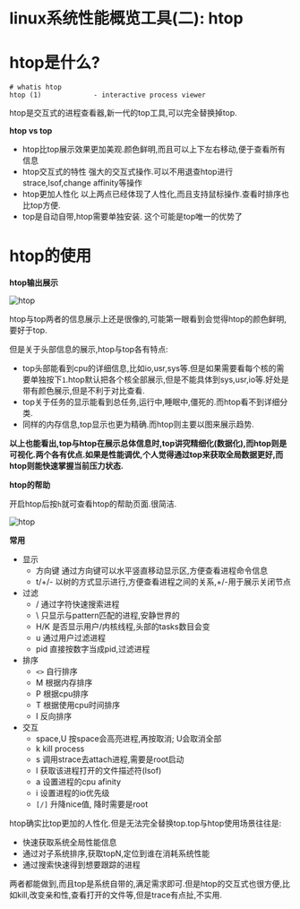 # linux系统性能概览工具(二): htop

# htop是什么?

    # whatis htop
    htop (1)             - interactive process viewer

htop是交互式的进程查看器,新一代的top工具,可以完全替换掉top.

**htop vs top**

- htop比top展示效果更加美观.颜色鲜明,而且可以上下左右移动,便于查看所有信息
- htop交互式的特性
   强大的交互式操作.可以不用退查htop进行strace,lsof,change affinity等操作
- htop更加人性化
   以上两点已经体现了人性化,而且支持鼠标操作.查看时排序也比top方便.
- top是自动自带,htop需要单独安装. 这个可能是top唯一的优势了


# htop的使用

**htop输出展示**

![htop](/img/htop.jpg)

htop与top两者的信息展示上还是很像的,可能第一眼看到会觉得htop的颜色鲜明,要好于top.

但是关于头部信息的展示,htop与top各有特点:

- top头部能看到cpu的详细信息,比如io,usr,sys等.但是如果需要看每个核的需要单独按下`1`.htop默认把各个核全部展示,但是不能具体到sys,usr,io等.好处是带有颜色展示,但是不利于对比查看.
- top关于任务的显示能看到总任务,运行中,睡眠中,僵死的.而htop看不到详细分类.
- 同样的内存信息,top显示也更为精确.而htop则主要以图来展示趋势.

**以上也能看出,top与htop在展示总体信息时,top讲究精细化(数据化),而htop则是可视化.两个各有优点.如果是性能调优,个人觉得通过top来获取全局数据更好,而htop则能快速掌握当前压力状态.**


**htop的帮助**

开启htop后按`h`就可查看htop的帮助页面.很简洁.

![htop](/img/htop_usage.jpg)


**常用**

- 显示
  - 方向键  通过方向键可以水平竖直移动显示区,方便查看进程命令信息
  - t/+/- 以树的方式显示进行,方便查看进程之间的关系,+/-用于展示关闭节点
- 过滤
  - / 通过字符快速搜索进程
  - \ 只显示与pattern匹配的进程,安静世界的
  - H/K 是否显示用户/内核线程,头部的tasks数目会变
  - u  通过用户过滤进程
  - pid 直接按数字当成pid,过滤进程
- 排序
  - `<>` 自行排序
  - M 根据内存排序
  - P 根据cpu排序
  - T 根据使用cpu时间排序
  - I 反向排序
- 交互
  - space,U 按space会高亮进程,再按取消; U会取消全部
  - k kill process
  - s 调用strace去attach进程,需要是root启动
  - l 获取该进程打开的文件描述符(lsof)
  - a 设置进程的cpu afinity
  - i 设置进程的io优先级
  - `[/]` 升降nice值, 降时需要是root


htop确实比top更加的人性化.但是无法完全替换top.top与htop使用场景往往是:

- 快速获取系统全局性能信息
- 通过对子系统排序,获取topN,定位到谁在消耗系统性能
- 通过搜索快速得到想要跟踪的进程

两者都能做到,而且top是系统自带的,满足需求即可.但是htop的交互式也很方便,比如kill,改变亲和性,查看打开的文件等,但是trace有点扯,不实用.